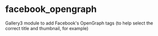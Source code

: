facebook_opengraph
========

Gallery3 module to add Facebook's OpenGraph tags (to help select the correct title and thumbnail, for example)
